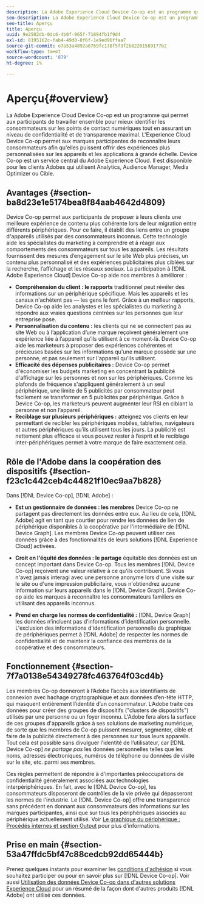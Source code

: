 ```yaml
---
description: La Adobe Experience Cloud Device Co-op est un programme qui permet aux participants de travailler ensemble pour mieux identifier les consommateurs sur les points de contact numériques tout en assurant un niveau de confidentialité et de transparence maximal. L'Experience Cloud Device Co-op permet aux marques participantes de reconnaître leurs consommateurs afin qu'elles puissent offrir des expériences plus personnalisées sur les appareils et les applications à grande échelle. Device Co-op est un service central du Adobe Experience Cloud. Il est disponible pour les clients Adobes qui utilisent Analytics, Audience Manager, Media Optimizer ou Cible.
seo-description: La Adobe Experience Cloud Device Co-op est un programme qui permet aux participants de travailler ensemble pour mieux identifier les consommateurs sur les points de contact numériques tout en assurant un niveau de confidentialité et de transparence maximal. L'Experience Cloud Device Co-op permet aux marques participantes de reconnaître leurs consommateurs afin qu'elles puissent offrir des expériences plus personnalisées sur les appareils et les applications à grande échelle. Device Co-op est un service central du Adobe Experience Cloud. Il est disponible pour les clients Adobes qui utilisent Analytics, Audience Manager, Media Optimizer ou Cible.
seo-title: Aperçu
title: Aperçu
uuid: 9e2502db-0dc6-4b0f-965f-71894fb1f9d4
exl-id: 8195162c-fab4-49d8-8f6f-1e9ed96ffaa7
source-git-commit: e7a53a4892a8769fc178f5f3f2b82201589177b2
workflow-type: tm+mt
source-wordcount: '879'
ht-degree: 1%

---
```


# Aperçu{#overview}

La Adobe Experience Cloud Device Co-op est un programme qui permet aux participants de travailler ensemble pour mieux identifier les consommateurs sur les points de contact numériques tout en assurant un niveau de confidentialité et de transparence maximal. L&#39;Experience Cloud Device Co-op permet aux marques participantes de reconnaître leurs consommateurs afin qu&#39;elles puissent offrir des expériences plus personnalisées sur les appareils et les applications à grande échelle. Device Co-op est un service central du Adobe Experience Cloud. Il est disponible pour les clients Adobes qui utilisent Analytics, Audience Manager, Media Optimizer ou Cible.

## Avantages {#section-ba8d23e1e5174bea8f84aab4642d4809}

Device Co-op permet aux participants de proposer à leurs clients une meilleure expérience de contenu plus cohérente lors de leur migration entre différents périphériques. Pour ce faire, il établit des liens entre un groupe d&#39;appareils utilisés par des consommateurs inconnus. Cette technologie aide les spécialistes du marketing à comprendre et à réagir aux comportements des consommateurs sur tous les appareils. Les résultats fournissent des mesures d’engagement sur le site Web plus précises, un contenu plus personnalisé et des expériences publicitaires plus ciblées sur la recherche, l’affichage et les réseaux sociaux. La participation à [!DNL Adobe Experience Cloud] Device Co-op aide nos membres à améliorer :

* **Compréhension du client : le rapports** traditionnel peut révéler des informations sur un périphérique spécifique. Mais les appareils et les canaux n&#39;achètent pas — les gens le font. Grâce à un meilleur rapports, Device Co-op aide les analystes et les spécialistes du marketing à répondre aux vraies questions centrées sur les personnes que leur entreprise pose.
* **Personnalisation du contenu :** les clients qui ne se connectent pas au site Web ou à l’application d’une marque reçoivent généralement une expérience liée à l’appareil qu’ils utilisent à ce moment-là. Device Co-op aide les marketeurs à proposer des expériences cohérentes et précieuses basées sur les informations qu&#39;une marque possède sur une personne, et pas seulement sur l&#39;appareil qu&#39;ils utilisent.
* **Efficacité des dépenses publicitaires :** Device Co-op permet d&#39;économiser les budgets marketing en concentrant la publicité d&#39;affichage sur les personnes et non sur les périphériques. Comme les plafonds de fréquence s&#39;appliquent généralement à un seul périphérique, une limite de 5 publicités par consommateur peut facilement se transformer en 5 publicités par périphérique. Grâce à Device Co-op, les marketeurs peuvent augmenter leur RSI en ciblant la personne et non l’appareil.
* **Reciblage sur plusieurs périphériques :** atteignez vos clients en leur permettant de recibler les périphériques mobiles, tablettes, navigateurs et autres périphériques qu’ils utilisent tous les jours. La publicité est nettement plus efficace si vous pouvez rester à l’esprit et le reciblage inter-périphériques permet à votre marque de faire exactement cela.

<!--
we may not want to share info in this with customers who have not signed. Also, removed directory from S3.
<p>Download our white-paper, <a href="https://marketing-stage.adobe.com/resources/help/en_US/mcdc/downloads/what_to_expect.pdf" format="https" scope="external"> What to Expect from the Device Co-op</a> for more information. </p>
-->

## Rôle de l&#39;Adobe dans la coopération des dispositifs {#section-f23c1c442ceb4c44821f10ec9aa7b828}

Dans [!DNL Device Co-op], [!DNL Adobe] :

* **Est un gestionnaire de données : les membres** Device Co-op ne partagent pas directement les données entre eux. Au lieu de cela, [!DNL Adobe] agit en tant que courtier pour rendre les données de lien de périphérique disponibles à la coopérative par l&#39;intermédiaire de [!DNL Device Graph]. Les membres Device Co-op peuvent utiliser ces données grâce à des fonctionnalités de leurs solutions [!DNL Experience Cloud] activées.

* **Croit en l&#39;équité des données : le partage** équitable des données est un concept important dans Device Co-op. Tous les membres [!DNL Device Co-op] reçoivent une valeur relative à ce qu&#39;ils contribuent. Si vous n&#39;avez jamais interagi avec une personne anonyme lors d&#39;une visite sur le site ou d&#39;une impression publicitaire, vous n&#39;obtiendrez aucune information sur leurs appareils dans le [!DNL Device Graph]. Device Co-op aide les marques à reconnaître les consommateurs familiers en utilisant des appareils inconnus.

* **Prend en charge les normes de confidentialité :** [!DNL Device Graph] les données n’incluent pas d’informations d’identification personnelle. L&#39;exclusion des informations d&#39;identification personnelle du graphique de périphériques permet à [!DNL Adobe] de respecter les normes de confidentialité et de maintenir la confiance des membres de la coopérative et des consommateurs.

## Fonctionnement {#section-7f7a0138e54349278fc463764f03cd4b}

Les membres Co-op donneront à l’Adobe l’accès aux identifiants de connexion avec hachage cryptographique et aux données d’en-tête HTTP, qui masquent entièrement l’identité d’un consommateur. L’Adobe traite ces données pour créer des groupes de dispositifs (&quot;clusters de dispositifs&quot;) utilisés par une personne ou un foyer inconnu. L&#39;Adobe fera alors la surface de ces groupes d&#39;appareils grâce à ses solutions de marketing numérique, de sorte que les membres de Co-op puissent mesurer, segmenter, cible et faire de la publicité directement à des personnes sur tous leurs appareils. Tout cela est possible sans divulguer l’identité de l’utilisateur, car [!DNL Device Co-op] *ne partage pas* les données personnelles telles que les noms, adresses électroniques, numéros de téléphone ou données de visite sur le site, etc. parmi ses membres.

Ces règles permettent de répondre à d&#39;importantes préoccupations de confidentialité généralement associées aux technologies interpériphériques. En fait, avec le [!DNL Device Co-op], les consommateurs disposeront de contrôles de la vie privée qui dépasseront les normes de l&#39;industrie. Le [!DNL Device Co-op] offre une transparence sans précédent en donnant aux consommateurs des informations sur les marques participantes, ainsi que sur tous les périphériques associés au périphérique actuellement utilisé. Voir [Le graphique du périphérique : Procédés internes et section Output](../processes/links.md#concept-e9526af3476b478aab7c57b9ed0bab7c) pour plus d’informations.

## Prise en main {#section-53a47ffdc5bf47c88cedcb92dd65444b}

Prenez quelques instants pour examiner les [conditions d&#39;adhésion](../about/requirements.md#concept-31d3d165d22546afbedf023d32ad3a43) si vous souhaitez participer ou pour en savoir plus sur [!DNL Device Co-op]. Voir aussi [Utilisation des données Device Co-op dans d&#39;autres solutions Experience Cloud](../other-solutions/other-solutions.md#concept-46278a50cfca4e1ab83a3b35077a585f) pour un résumé de la façon dont d&#39;autres produits [!DNL Adobe] ont utilisé ces données.
